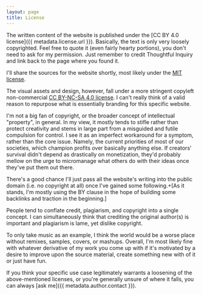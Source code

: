 ```yaml
---
layout: page
title: License
---
```


The written content of the website is published under the [CC BY 4.0 license]({{ metadata.license.url }}). Basically, the text is only very loosely copyrighted. Feel free to quote it (even fairly hearty portions), you don't need to ask for my permission. Just remember to credit Thoughtful Inquiry and link back to the page where you found it.

I'll share the sources for the website shortly, most likely under the [MIT license](https://opensource.org/license/mit/).

The visual assets and design, however, fall under a more stringent copyleft non-commercial [CC BY-NC-SA 4.0 license](https://creativecommons.org/licenses/by-nc-sa/4.0/). I can't really think of a valid reason to repurpose what is essentially branding for this specific website.

I'm not a big fan of copyright, or the broader concept of intellectual "property", in general. In my view, it mostly tends to stifle rather than protect creativity and stems in large part from a misguided and futile compulsion for control. I see it as an imperfect workaround for a symptom, rather than the core issue. Namely, the current priorities of most of our societies, which champion profits over basically anything else. If creators' survival didn't depend as drastically on monetization, they'd probably mellow on the urge to micromanage what others do with their ideas once they've put them out there.

There's a good chance I'll just pass all the website's writing into the public domain (i.e. no copyright at all) once I've gained some following.+[As it stands, I'm mostly using the BY clause in the hope of building some backlinks and traction in the beginning.]

People tend to conflate credit, plagiarism, and copyright into a single concept. I can simultaneously think that crediting the original author(s) is important and plagiarism is lame, yet dislike copyright.

To only take music as an example, I think the world would be a worse place without remixes, samples, covers, or mashups. Overall, I'm most likely fine with whatever derivative of my work you come up with if it's motivated by a desire to improve upon the source material, create something new with of it or just have fun.

If you think your specific use case legitimately warrants a loosening of the above-mentioned licenses, or you're generally unsure of where it falls, you can always [ask me]({{ metadata.author.contact }}).

